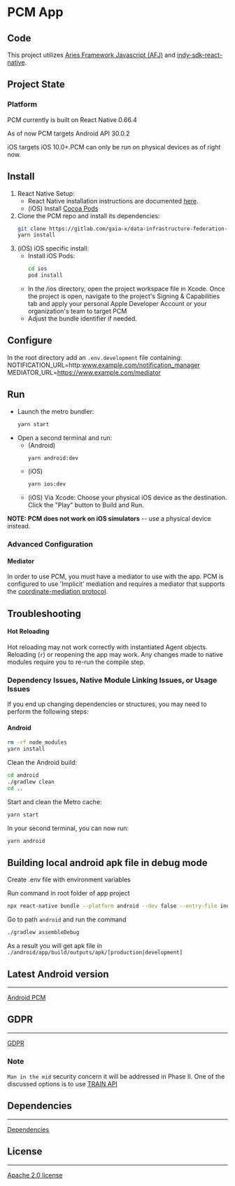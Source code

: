 # PCM App

## Code

This project utilizes [Aries Framework Javascript (AFJ)](https://github.com/hyperledger/aries-framework-javascript) and [indy-sdk-react-native](https://github.com/hyperledger/indy-sdk-react-native).

## Project State

### Platform

PCM currently is built on React Native 0.66.4

As of now PCM targets Android API 30.0.2

iOS targets iOS 10.0+.PCM can only be run on physical devices as of right now.

## Install

1. React Native Setup:
   - React Native installation instructions are documented [here](https://reactnative.dev/docs/environment-setup).
   - (iOS) Install [Cocoa Pods](https://cocoapods.org/)
2. Clone the PCM repo and install its dependencies:
   ```sh
   git clone https://gitlab.com/gaia-x/data-infrastructure-federation-services/pcm/app.git
   yarn install
   ```
3. (iOS) iOS specific install:
   - Install iOS Pods:
     ```sh
     cd ios
     pod install
     ```
   - In the /ios directory, open the project workspace file in Xcode.
     Once the project is open, navigate to the project's Signing & Capabilities tab and apply your personal Apple Developer Account or your organization's team to target PCM 
   - Adjust the bundle identifier if needed.

## Configure

In the root directory add an `.env.development` file containing:
NOTIFICATION_URL=http:www.example.com/notification_manager
MEDIATOR_URL=https://www.example.com/mediator


## Run

- Launch the metro bundler:
  ```sh
  yarn start
  ```
- Open a second terminal and run:
  - (Android)
    ```sh
    yarn android:dev
    ```
  - (iOS)
    ```sh
    yarn ios:dev
    ```
  - (iOS) Via Xcode:
    Choose your physical iOS device as the destination. Click the "Play" button to Build and Run.

**NOTE: PCM does not work on iOS simulators** -- use a physical device instead.

### Advanced Configuration

#### Mediator

In order to use PCM, you must have a mediator to use with the app. PCM is configured to use 'Implicit' mediation and requires a mediator that supports the [coordinate-mediation protocol](https://github.com/hyperledger/aries-rfcs/tree/main/features/0211-route-coordination).

## Troubleshooting

#### Hot Reloading

Hot reloading may not work correctly with instantiated Agent objects. Reloading (`r`) or reopening the app may work. Any changes made to native modules require you to re-run the compile step.

### Dependency Issues, Native Module Linking Issues, or Usage Issues

If you end up changing dependencies or structures, you may need to perform the following steps:

#### Android

```sh
rm -rf node_modules
yarn install
```

Clean the Android build:

```sh
cd android
./gradlew clean
cd ..
```

Start and clean the Metro cache:

```sh
yarn start
```

In your second terminal, you can now run:

```sh
yarn android
```

## Building local android apk file in debug mode

Create .env file with environment variables

Run command in root folder of app project

```sh
npx react-native bundle --platform android --dev false --entry-file index.js --bundle-output android/app/src/main/assets/index.android.bundle --assets-dest android/app/src/main/res
```

Go to path `android` and run the command

```sh
./gradlew assembleDebug
```

As a result you will get apk file in `./android/app/build/outputs/apk/[production|development]`



## Latest Android version
<hr/>

[Android PCM](https://vereign0-my.sharepoint.com/:f:/g/personal/kalin_canov_vereign_com/EiwSfVWCOllDiSC57_DE_xABBVKkiJYx_tANEvbJiI9lGQ?e=3VBnIX)

## GDPR
<hr/>

[GDPR](GDPR.md)

### Note
`Man in the mid` security concern it will be addressed in Phase II. One of the discussed options is to use [TRAIN API](https://train.trust-scheme.de/info/) 

## Dependencies
<hr/>

[Dependencies](package.json)

## License
<hr/>

[Apache 2.0 license](LICENSE)

